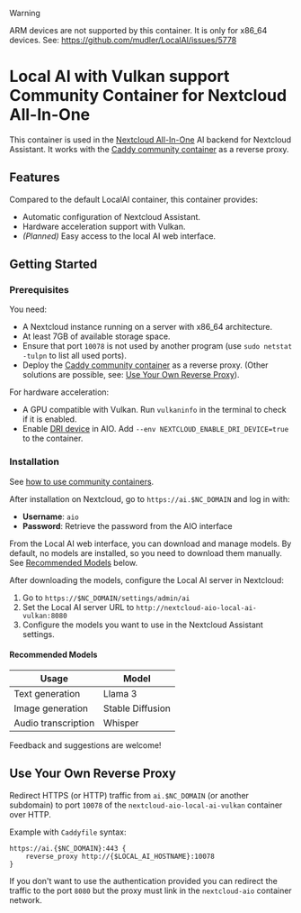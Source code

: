 > [!WARNING]
> ARM devices are not supported by this container. It is only for x86_64 devices.
> See: https://github.com/mudler/LocalAI/issues/5778

# Local AI with Vulkan support Community Container for Nextcloud All-In-One

This container is used in the [Nextcloud All-In-One](https://github.com/nextcloud/all-in-one/tree/main/community-containers/local-ai-vulkan) AI backend for Nextcloud Assistant. It works with the [Caddy community container](https://github.com/nextcloud/all-in-one/tree/main/community-containers/caddy) as a reverse proxy.

## Features

Compared to the default LocalAI container, this container provides:

- Automatic configuration of Nextcloud Assistant.
- Hardware acceleration support with Vulkan.
- *(Planned)* Easy access to the local AI web interface.

## Getting Started

### Prerequisites

You need:

- A Nextcloud instance running on a server with x86_64 architecture.
- At least 7GB of available storage space.
- Ensure that port `10078` is not used by another program (use `sudo netstat -tulpn` to list all used ports).
- Deploy the [Caddy community container](https://github.com/nextcloud/all-in-one/tree/main/community-containers/caddy) as a reverse proxy. (Other solutions are possible, see: [Use Your Own Reverse Proxy](#use-your-own-reverse-proxy)).

For hardware acceleration:

- A GPU compatible with Vulkan. Run `vulkaninfo` in the terminal to check if it is enabled.
- Enable [DRI device](https://github.com/nextcloud/all-in-one/tree/main#with-open-source-drivers-mesa-for-amd-intel-and-new-drivers-nouveau-for-nvidia) in AIO. Add `--env NEXTCLOUD_ENABLE_DRI_DEVICE=true` to the container.

### Installation

See [how to use community containers](https://github.com/nextcloud/all-in-one/tree/main/community-containers#how-to-use-this).

After installation on Nextcloud, go to `https://ai.$NC_DOMAIN` and log in with:

- **Username**: `aio`
- **Password**: Retrieve the password from the AIO interface

From the Local AI web interface, you can download and manage models. By default, no models are installed, so you need to download them manually. See [Recommended Models](#recommended-models) below.

After downloading the models, configure the Local AI server in Nextcloud:
1. Go to `https://$NC_DOMAIN/settings/admin/ai`
2. Set the Local AI server URL to `http://nextcloud-aio-local-ai-vulkan:8080`
3. Configure the models you want to use in the Nextcloud Assistant settings.

#### Recommended Models

| Usage               | Model            |
|---------------------|------------------|
| Text generation     | Llama 3          |
| Image generation    | Stable Diffusion |
| Audio transcription | Whisper          |

Feedback and suggestions are welcome!

## Use Your Own Reverse Proxy

Redirect HTTPS (or HTTP) traffic from `ai.$NC_DOMAIN` (or another subdomain) to port `10078` of the `nextcloud-aio-local-ai-vulkan` container over HTTP.

Example with `Caddyfile` syntax:

```caddyfile
https://ai.{$NC_DOMAIN}:443 {
    reverse_proxy http://{$LOCAL_AI_HOSTNAME}:10078
}
```

If you don't want to use the authentication provided you can redirect the traffic to the port `8080` but the proxy must
link in the `nextcloud-aio` container network.